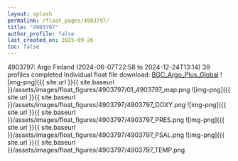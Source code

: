 ```yaml
---
layout: splash
permalink: /float_pages/4903797/
title: "4903797"
author_profile: false
last_created_on: 2025-09-26
toc: false
---
```

 
4903797: Argo Finland (2024-06-07T22:58 to 2024-12-24T13:14)
39 profiles completed
Individual float file download: [BGC_Argo_Plus_Global](https://ftp.soest.hawaii.edu/bgc_argo_plus/Individual_Floats/outliers_removed/4903797_Sprof_processed.nc)
![img-png]({{ site.url }}{{ site.baseurl }}/assets/images/float_figures/4903797/01_4903797_map.png
![img-png]({{ site.url }}{{ site.baseurl }}/assets/images/float_figures/4903797/4903797_DOXY.png
![img-png]({{ site.url }}{{ site.baseurl }}/assets/images/float_figures/4903797/4903797_PRES.png
![img-png]({{ site.url }}{{ site.baseurl }}/assets/images/float_figures/4903797/4903797_PSAL.png
![img-png]({{ site.url }}{{ site.baseurl }}/assets/images/float_figures/4903797/4903797_TEMP.png
